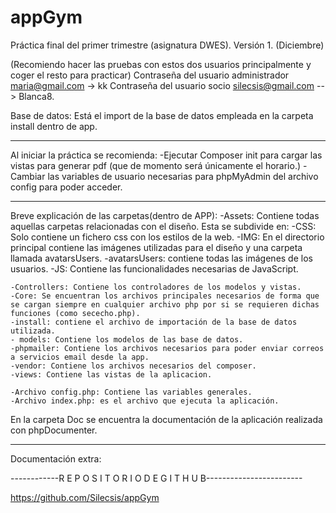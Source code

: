 # appGym
Práctica final del primer trimestre (asignatura DWES).
Versión 1. (Diciembre)


(Recomiendo hacer las pruebas con estos dos usuarios principalmente y coger el resto para practicar)
Contraseña del usuario administrador maria@gmail.com -> kk
Contraseña del usuario socio silecsis@gmail.com --> Blanca8.

Base de datos: Está el import de la base de datos empleada en la carpeta install dentro de app.

----------------------------------------------------------------------------------

Al iniciar la práctica se recomienda:
 	-Ejecutar Composer init para cargar las vistas para generar pdf (que de momento será únicamente el horario.)
	-Cambiar las variables de usuario necesarias para phpMyAdmin del archivo config para poder acceder.

----------------------------------------------------------------------------------
Breve explicación de las carpetas(dentro de APP):
	-Assets: Contiene todas aquellas carpetas relacionadas con el diseño. Esta se subdivide en:
		-CSS: Solo contiene un fichero css con los estilos de la web.
		-IMG: En el directorio principal contiene las imágenes utilizadas para el diseño y una carpeta llamada avatarsUsers.
			-avatarsUsers: contiene todas las imágenes de los usuarios.
		-JS: Contiene las funcionalidades necesarias de JavaScript.

	-Controllers: Contiene los controladores de los modelos y vistas.
	-Core: Se encuentran los archivos principales necesarios de forma que se cargan siempre en cualquier archivo php por si se requieren dichas funciones (como sececho.php).
	-install: contiene el archivo de importación de la base de datos utilizada.
	- models: Contiene los modelos de las base de datos.
	-phpmailer: Contiene los archivos necesarios para poder enviar correos a servicios email desde la app.
	-vendor: Contiene los archivos necesarios del composer.
	-views: Contiene las vistas de la aplicacion.

	-Archivo config.php: Contiene las variables generales.
	-Archivo index.php: es el archivo que ejecuta la aplicación.

En la carpeta Doc se encuentra la documentación de la aplicación realizada con phpDocumenter.

----------------------------------------------------------------------------------
Documentación extra:

------------R E P O S I T O R I O     D E     G I T H U B------------------------

https://github.com/Silecsis/appGym 



